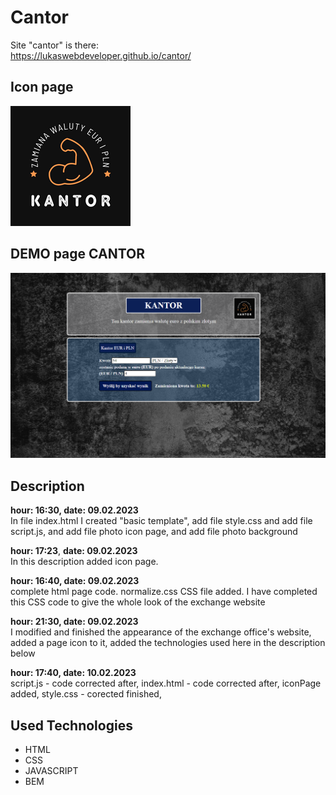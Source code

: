 <h1>Cantor </h1>

Site "cantor" is there: <br>
https://lukaswebdeveloper.github.io/cantor/

<h2> Icon page</h2>
    <img src="img/icon.png">

<h2>DEMO page CANTOR</h2>
    <img src="img/demoPage.png">

<h2>Description</h2>

<b>hour: 16:30, date: 09.02.2023</b><br> In file index.html I created     "basic template", add file style.css and add file script.js, and add file photo icon page, and add file photo background

<b>hour: 17:23</b>, <b>date: 09.02.2023</b> <br> In this description added icon page.

<b>hour: 16:40, date: 09.02.2023</b><br> complete html page code. normalize.css CSS file added. I have completed this CSS code to give the whole look of the exchange website

<b>hour: 21:30, date: 09.02.2023</b><br> I modified and finished the appearance of the exchange office's website, added a page icon to it, added the technologies used here in the description below

<b>hour: 17:40, date: 10.02.2023</b><br>  script.js - code corrected after, index.html - code corrected after, iconPage added, style.css - corected finished, 



<h2>Used Technologies</h2>

<ul>
    <li>
        HTML
    </li>
    <li>
        CSS
    </li>
    <li>
        JAVASCRIPT
    </li>
    <li>
        BEM
    </li>
</ul>